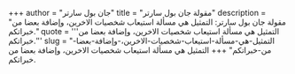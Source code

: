 +++
author = "جان بول سارتر"
title = "مقولة جان بول سارتر"
description = "مقولة جان بول سارتر: التمثيل هي مسألة استيعاب شخصيات الاخرين، وإضافة بعضا من خبراتكم."
quote = '''التمثيل هي مسألة استيعاب شخصيات الاخرين، وإضافة بعضا من خبراتكم.'''
slug = "التمثيل-هي-مسألة-استيعاب-شخصيات-الاخرين،-وإضافة-بعضا-من-خبراتكم"
+++
التمثيل هي مسألة استيعاب شخصيات الاخرين، وإضافة بعضا من خبراتكم.
